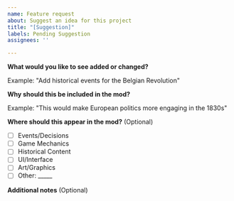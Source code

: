 ```yaml
---
name: Feature request
about: Suggest an idea for this project
title: "[Suggestion]"
labels: Pending Suggestion
assignees: ''

---
```


**What would you like to see added or changed?**
<!-- Be specific about your suggestion -->
Example: "Add historical events for the Belgian Revolution"

**Why should this be included in the mod?**
<!-- Explain how this improves gameplay or historical accuracy -->
Example: "This would make European politics more engaging in the 1830s"

**Where should this appear in the mod?** (Optional)
<!-- Check any that apply -->
- [ ] Events/Decisions
- [ ] Game Mechanics
- [ ] Historical Content
- [ ] UI/Interface
- [ ] Art/Graphics
- [ ] Other: _____

**Additional notes** (Optional)
<!-- Add references or implementation ideas here -->
